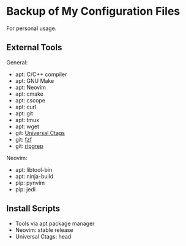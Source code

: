 # Backup of My Configuration Files

For personal usage.

## External Tools

General:
- apt: C/C++ compiler
- apt: GNU Make
- apt: Neovim
- apt: cmake
- apt: cscope
- apt: curl
- apt: git
- apt: tmux
- apt: wget
- git: [Universal Ctags](https://github.com/universal-ctags/ctags)
- git: [fzf](https://github.com/junegunn/fzf)
- git: [ripgrep](https://github.com/BurntSushi/ripgrep)

Neovim:
- apt: libtool-bin
- apt: ninja-build
- pip: pynvim
- pip: jedi

## Install Scripts

- Tools via apt package manager
- Neovim: stable release
- Universal Ctags: head

